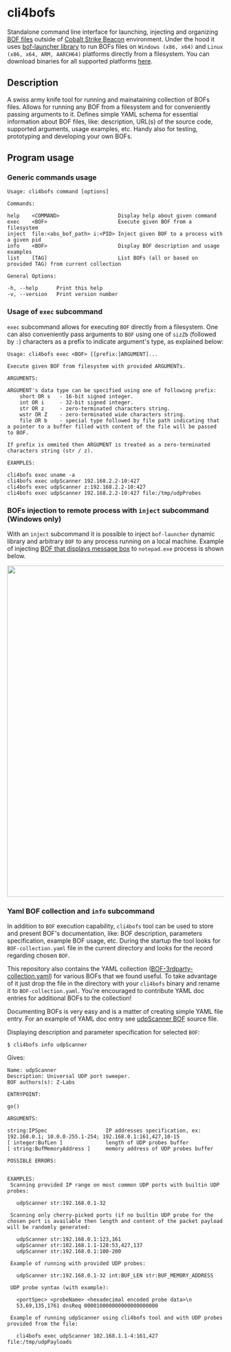 # cli4bofs 

Standalone command line interface for launching, injecting and organizing [BOF files](https://hstechdocs.helpsystems.com/manuals/cobaltstrike/current/userguide/content/topics/beacon-object-files_main.htm) outside of [Cobalt Strike Beacon](https://hstechdocs.helpsystems.com/manuals/cobaltstrike/current/userguide/content/topics/welcome_main.htm) environment. Under the hood it uses [bof-launcher library](https://github.com/The-Z-Labs/bof-launcher) to run BOFs files on `Windows (x86, x64)` and `Linux (x86, x64, ARM, AARCH64)` platforms directly from a filesystem. You can download binaries for all supported platforms [here](https://github.com/The-Z-Labs/cli4bofs/releases).

## Description

A swiss army knife tool for running and mainataining collection of BOFs files. Allows for running any BOF from a filesystem and for conveniently passing arguments to it. Defines simple YAML schema for essential information about BOF files, like: description, URL(s) of the source code, supported arguments, usage examples, etc. Handy also for testing, prototyping and developing your own BOFs.

## Program usage

### Generic commands usage

```
Usage: cli4bofs command [options]

Commands:

help    <COMMAND>                   Display help about given command
exec    <BOF>                       Execute given BOF from a filesystem
inject  file:<abs_bof_path> i:<PID> Inject given BOF to a process with a given pid
info    <BOF>                       Display BOF description and usage examples
list    [TAG]                       List BOFs (all or based on provided TAG) from current collection

General Options:

-h, --help      Print this help
-v, --version   Print version number
```

### Usage of `exec` subcommand

`exec` subcommand allows for executing `BOF` directly from a filesystem. One can also conveniently pass arguments to `BOF` using one of `sizZb` (followed by `:`) characters as a prefix to indicate argument's type, as explained below:

```
Usage: cli4bofs exec <BOF> [[prefix:]ARGUMENT]...

Execute given BOF from filesystem with provided ARGUMENTs.

ARGUMENTS:

ARGUMENT's data type can be specified using one of following prefix:
	short OR s	 - 16-bit signed integer.
	int OR i	 - 32-bit signed integer.
	str OR z	 - zero-terminated characters string.
	wstr OR Z	 - zero-terminated wide characters string.
	file OR b	 - special type followed by file path indicating that a pointer to a buffer filled with content of the file will be passed to BOF.

If prefix is ommited then ARGUMENT is treated as a zero-terminated characters string (str / z).

EXAMPLES:

cli4bofs exec uname -a
cli4bofs exec udpScanner 192.168.2.2-10:427
cli4bofs exec udpScanner z:192.168.2.2-10:427
cli4bofs exec udpScanner 192.168.2.2-10:427 file:/tmp/udpProbes
```

### BOFs injection to remote process with `inject` subcommand (Windows only)

With an `inject` subcommand it is possible to inject `bof-launcher` dynamic library and arbitrary `BOF` to any process running on a local machine. Example of injecting [BOF that displays message box](https://github.com/The-Z-Labs/bof-launcher/blob/main/bofs/src/wProcessInfoMessageBox.zig) to `notepad.exe` process is shown below.

<p align="center">
  <img src="https://github.com/user-attachments/assets/b32a4ad6-ac53-440c-88f7-5982c72a8485" width="768" />
</p>

### Yaml BOF collection and `info` subcommand

In addition to `BOF` execution capability, `cli4bofs` tool can be used to store and present BOF's documentation, like: BOF description, parameters specification, example BOF usage, etc. During the startup the tool looks for `BOF-collection.yaml` file in the current directory and looks for the record regarding chosen `BOF`.

This repository also contains the YAML collection ([BOF-3rdparty-collection.yaml](BOF-3rdparty-collection.yaml)) for various BOFs that we found useful. To take advantage of it just drop the file in the directory with your `cli4bofs` binary and rename it to `BOF-collection.yaml`. You're encouraged to contribute YAML doc entries for additional BOFs to the collection!

Documenting BOFs is very easy and is a matter of creating simple YAML file entry. For an example of YAML doc entry see [udpScanner BOF](https://github.com/The-Z-Labs/bof-launcher/blob/main/bofs/src/udpScanner.zig) source file.

Displaying description and parameter specification for selected `BOF`:

    $ cli4bofs info udpScanner

Gives:

```
Name: udpScanner
Description: Universal UDP port sweeper.
BOF authors(s): Z-Labs

ENTRYPOINT:

go()

ARGUMENTS:

string:IPSpec                   IP addresses specification, ex: 192.168.0.1; 10.0.0-255.1-254; 192.168.0.1:161,427,10-15
[ integer:BufLen ]              length of UDP probes buffer
[ string:BufMemoryAddress ]     memory address of UDP probes buffer

POSSIBLE ERRORS:


EXAMPLES: 
 Scanning provided IP range on most common UDP ports with builtin UDP probes:

   udpScanner str:192.168.0.1-32

 Scanning only cherry-picked ports (if no builtin UDP probe for the chosen port is available then length and content of the packet payload will be randomly generated:

   udpScanner str:192.168.0.1:123,161
   udpScanner str:102.168.1.1-128:53,427,137
   udpScanner str:192.168.0.1:100-200

 Example of running with provided UDP probes:

   udpScanner str:192.168.0.1-32 int:BUF_LEN str:BUF_MEMORY_ADDRESS

 UDP probe syntax (with example):

   <portSpec> <probeName> <hexadecimal encoded probe data>\n
   53,69,135,1761 dnsReq 000010000000000000000000

 Example of running udpScanner using cli4bofs tool and with UDP probes provided from the file:

   cli4bofs exec udpScanner 102.168.1.1-4:161,427 file:/tmp/udpPayloads
```
